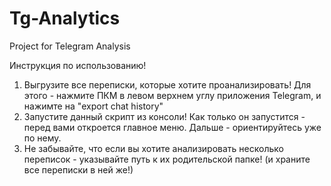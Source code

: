 # Tg-Analytics
Project for Telegram Analysis

Инструкция по использованию!

1) Выгрузите все переписки, которые хотите проанализировать! Для этого - нажмите ПКМ в левом верхнем углу приложения Telegram, и нажимте на "export chat history"
2) Запустите данный скрипт из консоли! Как только он запустится - перед вами откроется главное меню. Дальше - ориентируйтесь уже по нему.
3) Не забывайте, что если вы хотите анализировать несколько переписок - указывайте путь к их родительской папке! (и храните все переписки в ней же!)
